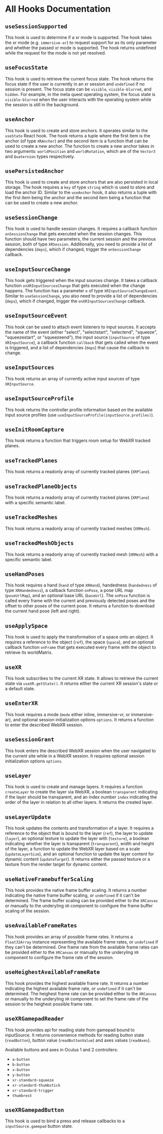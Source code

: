 # All Hooks Documentation

## `useSessionSupported`

This hook is used to determine if a xr mode is supported. The hook takes the xr mode (e.g. `immersive-ar`) to request support for as its only parameter and whether the passed xr mode is supported. 
The hook returns undefined while the request for the mode is not yet resolved.

## `useFocusState`

This hook is used to retrieve the current focus state. The hook returns the focus state if the user is currently in an xr session and `undefined` if no session is present. The focus state can be `visible`, `visible-blurred`, and `hidden`. For example, in the meta quest operating system, the focus state is `visible-blurred` when the user interacts with the operating system while the session is still in the background.

## `useAnchor`

This hook is used to create and store anchors. It operates similar to the `useState` React hook. The hook returns a tuple where the first item is the anchor (of type `XRAnchor`) and the second item is a function that can be used to create a new anchor. The function to create a new anchor takes in two arguments: `worldPosition` and `worldRotation`, which are of the `Vector3` and `Quaternion` types respectively. 

## `usePersistedAnchor`

This hook is used to create and store anchors that are also persisted in local storage. The hook requires a `key` of type `string` which is used to store and load the anchor ID. Similar to the `useAnchor` hook, it also returns a tuple with the first item being the anchor and the second item being a function that can be used to create a new anchor.

## `useSessionChange`

This hook is used to handle session changes. It requires a callback function `onSessionChange` that gets executed when the session changes. This function should have two parameters, the current session and the previous session, both of type `XRSession`. Additionally, you need to provide a list of dependencies (`deps`), which if changed, trigger the `onSessionChange` callback.

## `useInputSourceChange`

This hook gets triggered when the input sources change. It takes a callback function `onXRInputSourcesChange` that gets executed when the change happens. The function has a parameter `e` of type `XRInputSourceChangeEvent`. Similar to `useSessionChange`, you also need to provide a list of dependencies (`deps`), which if changed, trigger the `onXRInputSourcesChange` callback.

## `useInputSourceEvent`

This hook can be used to attach event listeners to input sources. It accepts the name of the event (either "select", "selectstart", "selectend", "squeeze", "squeezestart", or "squeezeend"), the input source (`inputSource` of type `XRInputSource`), a callback function `callback` that gets called when the event is triggered, and a list of dependencies (`deps`) that cause the callback to change.

## `useInputSources`

This hook returns an array of currently active input sources of type `XRInputSource`.

## `useInputSourceProfile`

This hook returns the controller profile information based on the available input source profiles (use `useInputSourceProfile(inputSource.profiles)`).

## `useInitRoomCapture`

This hook returns a function that triggers room setup for WebXR tracked planes.

## `useTrackedPlanes`

This hook returns a readonly array of currently tracked planes (`XRPlane`).


## `useTrackedPlaneObjects`

This hook returns a readonly array of currently tracked planes (`XRPlane`) with a specific semantic label.


## `useTrackedMeshes`

This hook returns a readonly array of currently tracked meshes (`XRMesh`).


## `useTrackedMeshObjects`

This hook returns a readonly array of currently tracked mesh (`XRMesh`) with a specific semantic label.

## `useHandPoses`

This hook requires a hand (`hand` of type `XRHand`), handedness (`handedness` of type `XRHandedness`), a callback function `onPose`, a pose URL map (`poseUrlMap`), and an optional base URL (`baseUrl`). The `onPose` function is called every frame with the current and previously detected poses and the offset to other poses of the current pose. It returns a function to download the current hand pose (left and right).

## `useApplySpace`

This hook is used to apply the transformation of a space onto an object. It requires a reference to the object (`ref`), the space (`space`), and an optional callback function `onFrame` that gets executed every frame with the object to retrieve its worldMatrix.

## `useXR`

This hook subscribes to the current XR state. It allows to retrieve the current state via `useXR.getState()`. It returns either the current XR session's state or a default state.

## `useEnterXR`

This hook requires a mode (`mode` either inline, immersive-vr, or immersive-ar), and optional session initialization options `options`. It returns a function to enter the described WebXR session.

## `useSessionGrant`

This hook enters the described WebXR session when the user navigated to the current site while in a WebXR session. It requires optional session initialization options `options`.

## `useLayer`

This hook is used to create and manage layers. It requires a function `createLayer` to create the layer via WebXR, a boolean `transparent` indicating if the layer should be transparent, and an index number `index` indicating the order of the layer in relation to all other layers. It returns the created layer.

## `useLayerUpdate`

This hook updates the contents and transformation of a layer. It requires a reference to the object that is bound to the layer (`ref`), the layer to update (`layer`), an optional texture to update the layer with (`texture`), a boolean indicating whether the layer is transparent (`transparent`), width and height of the layer, a function to update the WebXR layer based on a scale (`updateLayerSize`), and an optional function to update the layer content for dynamic content (`updateTarget`). It returns either the passed texture or a texture from the render target for dynamic content.

## `useNativeFramebufferScaling`

This hook provides the native frame buffer scaling. It returns a number indicating the native frame buffer scaling, or `undefined` if it can't be determined. The frame buffer scaling can be provided either to the `XRCanvas` or manually to the underyling `XR` component to configure the frame buffer scaling of the session.

## `useAvailableFrameRates`

This hook provides an array of possible frame rates. It returns a `Float32Array` instance representing the available frame rates, or `undefined` if they can't be determined. One frame rate from the available frame rates can be provided either to the `XRCanvas` or manually to the underyling `XR` component to configure the frame rate of the session.

## `useHeighestAvailableFrameRate`

This hook provides the highest available frame rate. It returns a number indicating the highest available frame rate, or `undefined` if it can't be determined. The heighest frame rate can be provided either to the `XRCanvas` or manually to the underyling `XR` component to set the frame rate of the session to the heighest possible frame rate.

## `useXRGamepadReader`

This hook provides api for reading state from gamepad bound to inputSource. It returns convenience methods for reading button state (`readButton`), button value (`readButtonValue`) and axes values (`readAxes`).

Available buttons and axes in Oculus 1 and 2 controllers:
- `a-button`
- `b-button`
- `x-button`
- `y-button`
- `xr-standard-squeeze`
- `xr-standard-thumbstick`
- `xr-standard-trigger`
- `thumbrest`

## `useXRGamepadButton`

This hook is used to bind a press and release callbacks to a `inputSource.gamepad` button state.
